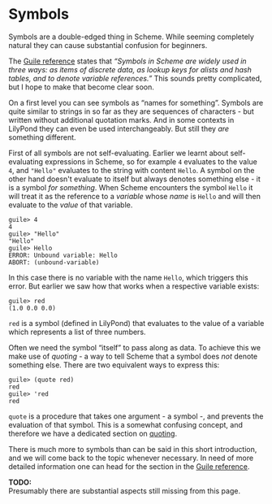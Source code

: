 # Symbols

Symbols are a double-edged thing in Scheme.  While seeming completely natural
they can cause substantial confusion for beginners.

The [Guile
reference](https://www.gnu.org/software/guile/docs/docs-1.8/guile-ref/Symbols.html#Symbols)
states that *“Symbols in Scheme are widely used in three ways: as items of
discrete data, as lookup keys for alists and hash tables, and to denote variable
references.”* This sounds pretty complicated, but I hope to make that become
clear soon.

On a first level you can see symbols as “names for something”.
Symbols are quite similar to strings in so far as they are sequences of
characters - but written without additional quotation marks. And in some
contexts in LilyPond they can even be used interchangeably. But still they *are*
something different.

First of all symbols are not self-evaluating. Earlier we learnt about
self-evaluating expressions in Scheme, so for example `4` evaluates to the value
`4`, and `"Hello"` evaluates to the string with content `Hello`. A symbol on the
other hand doesn't evaluate to itself but always denotes something else - it is
a symbol *for something*.  When Scheme encounters the symbol `Hello` it will
treat it as the reference to a *variable* whose *name* is `Hello` and will then
evaluate to the *value* of that variable.

```
guile> 4
4
guile> "Hello"
"Hello"
guile> Hello
ERROR: Unbound variable: Hello
ABORT: (unbound-variable)
```

In this case there is no variable with the name `Hello`, which triggers this
error. But earlier we saw how that works when a respective variable exists:

```
guile> red
(1.0 0.0 0.0)
```

`red` is a symbol (defined in LilyPond) that evaluates to the value of a
variable which represents a list of three numbers.

Often we need the symbol “itself” to pass along as data.  To achieve this we
make use of *quoting* - a way to tell Scheme that a symbol does *not* denote
something else.  There are two equivalent ways to express this:

```
guile> (quote red)
red
guile> 'red
red
```

`quote` is a procedure that takes one argument - a symbol -, and prevents the
evaluation of that symbol.  This is a somewhat confusing concept, and therefore
we have a dedicated section on [quoting](../quoting.html).

There is much more to symbols than can be said in this short introduction, and
we will come back to the topic whenever necessary. In need of more detailed
information one can head for the section in the [Guile
reference](https://www.gnu.org/software/guile/docs/docs-1.8/guile-ref/Symbols.html#Symbols).

**TODO:**  
Presumably there are substantial aspects still missing from this page.
